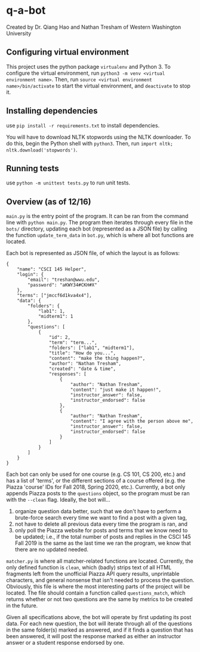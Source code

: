 # q-a-bot
Created by Dr. Qiang Hao and Nathan Tresham of Western Washington University

## Configuring virtual environment 
This project uses the python package `virtualenv` and Python 3. To configure the virtual environment, run `python3 -m venv <virtual environment name>`. Then, run `source <virtual environment name>/bin/activate` to start the virtual environment, and `deactivate` to stop it.

## Installing dependencies
use `pip install -r requirements.txt` to install dependencies.

You will have to download NLTK stopwords using the NLTK downloader. To do this, begin the Python shell with `python3`. Then, run `import nltk; nltk.download('stopwords')`.

## Running tests
use `python -m unittest tests.py` to run unit tests.

## Overview (as of 12/16)

`main.py` is the entry point of the program. It can be ran from the command line with `python main.py`. The program then iterates through every file in the `bots/` directory, updating each bot (represented as a JSON file) by calling the function `update_term_data` in `bot.py`, which is where all bot functions are located.

Each bot is represented as JSON file, of which the layout is as follows:
```
{
	"name": "CSCI 145 Helper",
	"login": {
		"email": "treshan@wwu.edu",
		"password": "aKWY34#CKH#X"
	},
	"terms": ["jmccf6d1kva4x4"],
	"data": {
        "folders": {
            "lab1": 1,
            "midterm1": 1
        },
		"questions": [
			{
				"id": 2,
				"term": "term...",
				"folders": ["lab1", "midterm1"],
				"title": "How do you...",
				"content": "make the thing happen?",
				"author": "Nathan Tresham",
				"created": "date & time",
				"responses": [
					{
						"author": "Nathan Tresham",
						"content": "just make it happen!",
                        "instructor_answer": false,
                        "instructor_endorsed": false
					},
					{
						"author": "Nathan Tresham",
						"content": "I agree with the person above me",
                        "instructor_answer": false,
                        "instructor_endorsed": false
					}
				]
			}
		]
	}
}
```

Each bot can only be used for one course (e.g. CS 101, CS 200, etc.) and has a list of 'terms', or the different sections of a course offered (e.g. the Piazza 'course' IDs for Fall 2018, Spring 2020, etc.). Currently, a bot only appends Piazza posts to the `questions` object, so the program must be ran with the `--clean` flag. Ideally, the bot will...
1. organize question data better, such that we don't have to perform a brute-force search every time we want to find a post with a given tag,
2. not have to delete all previous data every time the program is ran, and 
3. only poll the Piazza website for posts and terms that we know need to be updated; i.e., if the total number of posts and replies in the CSCI 145 Fall 2019 is the same as the last time we ran the program, we know that there are no updated needed.

`matcher.py` is where all matcher-related functions are located. Currently, the only defined function is `clean`, which (badly) strips text of all HTML fragments left from the unofficial Piazza API query results, unprintable characters, and general nonsense that isn't needed to process the question. Obviously, this file is where the most interesting parts of the project will be located. The file should contain a function called `questions_match`, which returns whether or not two questions are the same by metrics to be created in the future.

Given all specifications above, the bot will operate by first updating its post data. For each new question, the bot will iterate through all of the questions in the same folder(s) marked as answered, and if it finds a question that has been answered, it will post the response marked as either an instructor answer or a student response endorsed by one.